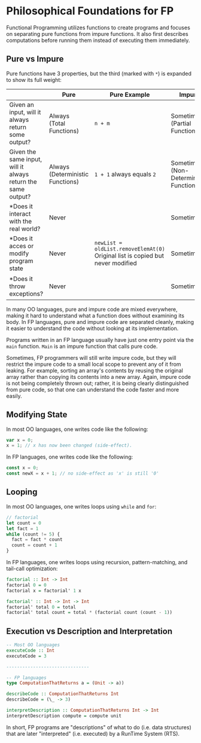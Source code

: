 # Philosophical Foundations for FP

Functional Programming utilizes functions to create programs and focuses on separating pure functions from impure functions. It also first describes computations before running them instead of executing them immediately.

## Pure vs Impure

Pure functions have 3 properties, but the third (marked with `*`) is expanded to show its full weight:

|     | Pure | Pure Example | Impure | Impure Example |
| --- | ---- | ------------ | ------ | -------------- |
| Given an input, will it always return some output? | Always <br> (Total Functions) | `n + m` | Sometimes <br> (Partial Functions) | `4 / 0 == undefined`
| Given the same input, will it always return the same output? | Always <br> (Deterministic Functions) | `1 + 1` always equals `2` | Sometimes <br> (Non-Deterministic Functions) | `random.nextInt()`
| *Does it interact with the real world? | Never |  | Sometimes | `file.getText()` |
| *Does it acces or modify program state | Never | `newList = oldList.removeElemAt(0)`<br>Original list is copied but never modified | Sometimes | `x++`<br>variable `x` is incremented by one.
| *Does it throw exceptions? | Never | | Sometimes | `function (e) { throw Exception("error") }` |

In many OO languages, pure and impure code are mixed everywhere, making it hard to understand what a function does without examining its body. In FP languages, pure and impure code are separated cleanly, making it easier to understand the code without looking at its implementation.

Programs written in an FP language usually have just one entry point via the `main` function. `Main` is an impure function that calls pure code.

Sometimes, FP programmers will still write impure code, but they will restrict the impure code to a small local scope to prevent any of it from leaking. For example, sorting an array's contents by reusing the original array rather than copying its contents into a new array. Again, impure code is not being completely thrown out; rather, it is being clearly distinguished from pure code, so that one can understand the code faster and more easily.

## Modifying State

In most OO languages, one writes code like the following:
```javascript
var x = 0;
x = 1; // x has now been changed (side-effect).
```
In FP languages, one writes code like the following:
```javascript
const x = 0;
const newX = x + 1; // no side-effect as 'x' is still '0'
```

## Looping

In most OO languages, one writes loops using `while` and `for`:
```javascript
// factorial
let count = 0
let fact = 1
while (count != 5) {
  fact = fact * count
  count = count + 1
}
```

In FP languages, one writes loops using recursion, pattern-matching, and tail-call optimization:
```purescript
factorial :: Int -> Int
factorial 0 = 0
factorial x = factorial' 1 x

factorial' :: Int -> Int -> Int
factorial' total 0 = total
factorial' total count = total * (factorial count (count - 1))
```

## Execution vs Description and Interpretation

```purescript
-- Most OO languages
executeCode :: Int
executeCode = 3

-------------------------------

-- FP languages
type ComputationThatReturns a = (Unit -> a))

describeCode :: ComputationThatReturns Int
describeCode = (\_ -> 3)

interpretDescription :: ComputationThatReturns Int -> Int
interpretDescription compute = compute unit
```

In short, FP programs are "descriptions" of what to do (i.e. data structures) that are later "interpreted" (i.e. executed) by a RunTime System (RTS).
